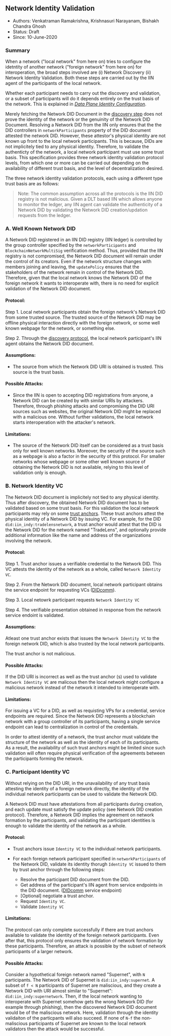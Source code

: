 
## Network Identity Validation

* Authors: Venkatraman Ramakrishna, Krishnasuri Narayanam, Bishakh Chandra Ghosh
* Status: Draft
* Since: 10-June-2020

### Summary
When a network ("local network" from here on) tries to configure the idetntity of another network ("foreign network" from here on) for interoperation, the broad steps involved are (i) Network Discovery (ii) Network Identity Validation. Both these steps are carried out by the IIN agent of the participants of the local network.

Whether each participant needs to carry out the discovery and validation, or a subset of participants will do it depends entirely on the trust basis of the network. This is explained in [*Data Plane Identity Configuration*](./readme.md).

Merely fetching the Network DID Document in the [discovery step](../discovery/readme.md) does not prove the identity of the network or the genuinity of the Network DID Document.
Resolving a Network DID from the IIN only ensures that the the DID controllers in `networkParticipants` property of the DID document attested the network DID. However, these attestor's physical identity are not known up front to the local network participants. This is because, DIDs are not implicitely tied to any physical identity. Therefore, to validate the authenticty of the network, a local network participant must use some trust basis. This specification provides three network identity validation protocol levels, from which one or more can be carried out depending on the availability of different trust basis, and the level of decentralization desired.

The three network identity validation protocols, each using a different type trust basis are as follows:

> Note: The common assumption across all the protocols is the IIN DID registry is not malicious. Given a DLT based IIN which allows anyone to monitor the ledger, any IIN agent can validate the authenticity of a Network DID by validating the Network DID creation/updation requests from the ledger.

### A. Well Known Network DID

A Network DID registered in an IIN DID registry (IIN ledger) is controlled by the group controller specified by the `networkParticipants` and `BlockchainNetworkMultiSig` verification method. Thus, provided that the IIN registry is not compromised, the Network DID document will remain under the control of its creators. Even if the network structure changes with members joining and leaving, the `updatePolicy` ensures that the stakeholders of the network remain in control of the Network DID. Therefore, given that the local network knows the Network DID of the foreign network it wants to interoperate with, there is no need for explicit validation of the Network DID document.

#### Protocol:

Step 1.  Local network participants obtain the foreign network's Network DID from some trusted source. The trusted source of the Network DID may be offline physical interaction directly with the foreign network, or some well known webpage for the network, or something else.

Step 2. Through the [discovery protocol](../discovery/readme.md), the local network participant's IIN agent obtains the Network DID document.

#### Assumptions:

 - The source from which the Network DID URI is obtained is trusted. This source is the trust basis.

#### Possible Attacks:
- Since the IIN is open to accepting DID registrations from anyone, a Network DID can be created by with similar URIs by attackers. Therefore, through phishing attacks and compromising the DID URI sources such as websites, the original Network DID might be replaced with a malicious one. Without further validations, the local network starts interoperation with the attacker's network. 

#### Limitations:

- The source of the Network DID itself can be considered as a trust basis only for well known networks. Moreover, the security of the source such as a webpage is also a factor in the security of this protocol. For smaller networks whose webpage or some other well known source of obtaining the Network DID is not available, relying to this level of validation only is enough.




### B. Network Identity VC

The Network DID document is implicitely not tied to any physical identity. Thus after discovery, the obtained Network DID document has to be validated based on some trust basis. For this validation the local network participants may rely on some [trust anchors](../../models/identity/iin.md). These trust anchors attest the physical identity of a Network DID by issuing VC. For example, for the DID `did:iin_indy:tradelensnetwork`, a trust anchor would attest that the DID is the Network DID for the network named "TradeLens", and optionally provide additional information like the name and address of the organizations involving the network.

#### Protocol:

Step 1. Trust anchor issues a verifiable credential to the Network DID. This VC attests the identity of the network as a whole, called `Network Identity VC`.

Step 2. From the Network DID document, local network participant obtains the service endpoint for requesting VCs ([DIDcomm](https://w3c.github.io/did-spec-registries/#didcommmessaging)).

Step 3. Local netowrk participant requests `Network Identity VC`

Step 4. The verifiable presentation obtained in response from the network service endoint is validated.

#### Assumptions:

Atleast one trust anchor exists that issues the `Network Identity VC` to the foreign network DID, which is also trusted by the local network participants.

The trust anchor is not malicious.

#### Possible Attacks:

If the DID URI is incorrect as well as the trust anchor (s) used to validate `Network Identity VC` are malicous then the local network might configure a malicious network instead of the network it intended to interoperate with.

#### Limitations:

For issuing a VC for a DID, as well as requisting VPs for a credential, service endpoints are required. Since the Network DID represents a blockchain network with a group controller of its participants, having a single service endpoint can lead to centralization in control of the credentials.

In order to attest identity of a network, the trust anchor must validate the structure of the network as well as the identity of each of its participants. As a result, the availability of such trust anchors might be limited since such validation will often require physical verification of the agreements between the participants forming the network. 

### C. Participant Identity VC

Without relying on the DID URI, in the unavailability of any trust basis attesting the identity of a foreign network directly, the identity of the individual network participants can be used to  validate the Network DID.

A Network DID must have attestations from all participants during creation, and each update must satisfy the update policy  (see Network DID creation protocol). Therefore, a Network DID implies the agreement on network formation by the participants, and validating the participant identities is enough to validate the identity of the network as a whole.

#### Protocol:

- Trust anchors issue `Identity VC`  to the individual network participants.

- For each foreign network participant specified in `networkParticipants` of the Network DID, validate its identity thorugh `Identity VC` issued to them by trust anchor through the following steps:

   - Resolve the participant DID document from the DID.
   - Get address of the participant's IIN agent from service endpoints in the DID document. ([DIDcomm](https://w3c.github.io/did-spec-registries/#didcommmessaging) service endpoint)
   - [Optional] negotiate a trust anchor.
   - Request `Identity VC`.
   - Validate `Identity VC`


#### Limitations:

The protocol can only complete successfully if there are trust anchors available to validate the identity of the foreign network participants. Even after that, this protocol only ensures the validation of network formation by these participants. Therefore, an attack is possible by the subset of network participants of a larger network.


#### Possible Attacks:

Consider a hypothetical foreign network named "Supernet", with `N` participants. The Network DID of Supernet is `did:iin_indy:supernet`. A subset of `f < N` participants of Supernet are maliscious, and they create a Network DID with URI almost similar to "Supernet": `did:iin_indy:supernetwork`. Then, if the local network wanting to interoperate with Supernet somehow gets the wrong Network DID (for example through phishing), then the discovered Network DID document would be of the maliscious network. Here, validation through the identity validaiton of the particpants will also succeed. If none of `N-f` the non-maliscious participants of Supernet are known to the local network validators then the attack would be successful. 